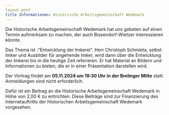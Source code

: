 ```yaml
---
layout post
title Informationen: Historische Arbeitsgemeinschaft Wedemark
---
```


Die Historische Arbeitsgemeinschaft Wedemark hat uns gebeten auf einen Termin aufmerksam zu machen, der auch Bissendorf-Wietzer interessieren könnte.

Das Thema ist :"Entwicklung der Imkerei". Herr Christoph Schmieta, selbst Imker und Ausbilder für angehende Imker, wird dann über die Entwicklung der Imkerei  bis in die heutige Zeit referieren. Er hat Material an Bildern und Informationen zu bieten, die er in einer Präsentation darstellen wird.

Der Vortrag findet am <b>05.11.2024 um 19:30 Uhr in der Brelinger Mitte</b> statt. Anmeldungen sind nicht erforderlich. 

Dafür ist ein Beitrag an die Historische Arbeitsgemeinschaft Wedemark in Höhe von  2,00 € zu entrichten. Diese Beiträge sind zur Finanzierung des Internetauftritts der Historischen Arbeitsgemeinschaft Wedemark vorgesehen.

